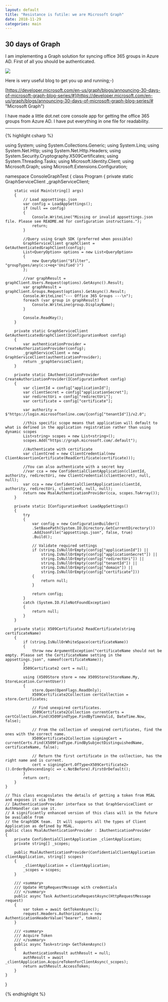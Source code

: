 ```yaml
---
layout: default
title: "Resistance is futile: we are Microsoft Graph" 
date: 2018-11-29
categories: main
---
```

30 days of Graph
---

I am implementing a Graph solution for syncing office 365 groups in Azure AD.
First of all you should be authenticated.

![](https://developer.microsoft.com/en-us/graph/blogs/wp-content/uploads/2018/11/30DaysMSGraph_Day8_Source-768x399.png)

Here is very useful blog to get you up and running;-)

[https://developer.microsoft.com/en-us/graph/blogs/announcing-30-days-of-microsoft-graph-blog-series/#](https://developer.microsoft.com/en-us/graph/blogs/announcing-30-days-of-microsoft-graph-blog-series/# "Microsoft Graph")

I have made a little dot.net core console app for getting the office 365 groups from Azure AD. I have put everything in one file for readability.


----------
{% highlight csharp %}

using System;
using System.Collections.Generic;
using System.Linq;
using System.Net.Http;
using System.Net.Http.Headers;
using System.Security.Cryptography.X509Certificates;
using System.Threading.Tasks;
using Microsoft.Identity.Client;
using Microsoft.Graph;
using Microsoft.Extensions.Configuration;

namespace ConsoleGraphTest
{
    class Program
    {
        private static GraphServiceClient _graphServiceClient;
    
        static void Main(string[] args)
        {
            // Load appsettings.json
            var config = LoadAppSettings();
            if (null == config)
            {
                Console.WriteLine("Missing or invalid appsettings.json file. Please see README.md for configuration instructions.");
                return;
            }

            //Query using Graph SDK (preferred when possible)
            GraphServiceClient graphClient = GetAuthenticatedGraphClient(config);
            List<QueryOption> options = new List<QueryOption>
            {
                new QueryOption("$filter", "groupTypes/any(c:c+eq+'Unified')")
            };

            //var graphResult = graphClient.Users.Request(options).GetAsync().Result;
            var graphResult = graphClient.Groups.Request(options).GetAsync().Result;
            Console.WriteLine("--- Office 365 Groups ---\n");
            foreach (var group in graphResult) {
                Console.WriteLine(group.DisplayName);
            }

            Console.ReadKey();
        }

        private static GraphServiceClient GetAuthenticatedGraphClient(IConfigurationRoot config)
        {
            var authenticationProvider = CreateAuthorizationProvider(config);
            _graphServiceClient = new GraphServiceClient(authenticationProvider);
            return _graphServiceClient;
        }
        
        private static IAuthenticationProvider CreateAuthorizationProvider(IConfigurationRoot config)
        {
            var clientId = config["applicationId"];
            var clientSecret = config["applicationSecret"];
            var redirectUri = config["redirectUri"];
            var certificate = config["certificate"];

            var authority = $"https://login.microsoftonline.com/{config["tenantId"]}/v2.0";

            //this specific scope means that application will default to what is defined in the application registration rather than using dynamic scopes
            List<string> scopes = new List<string>();
            scopes.Add("https://graph.microsoft.com/.default");

            //Authenticate with certificate
            var clientCred = new ClientCredential(new ClientAssertionCertificate(ReadCertificate(certificate)));
            
            //You can also authenticate with a secret key
            //var cca = new ConfidentialClientApplication(clientId, authority, redirectUri, new ClientCredential(clientSecret), null, null);
            var cca = new ConfidentialClientApplication(clientId, authority, redirectUri, clientCred, null, null);
            return new MsalAuthenticationProvider(cca, scopes.ToArray());
        }

        private static IConfigurationRoot LoadAppSettings()
        {
            try
            {
                var config = new ConfigurationBuilder()
                .SetBasePath(System.IO.Directory.GetCurrentDirectory())
                .AddJsonFile("appsettings.json", false, true)
                .Build();
                
                // Validate required settings
                if (string.IsNullOrEmpty(config["applicationId"]) ||
                    string.IsNullOrEmpty(config["applicationSecret"]) ||
                    string.IsNullOrEmpty(config["redirectUri"]) ||
                    string.IsNullOrEmpty(config["tenantId"]) ||
                    string.IsNullOrEmpty(config["domain"]) ||
                    string.IsNullOrEmpty(config["certificate"]))
                {
                    return null;
                }

                return config;
            }
            catch (System.IO.FileNotFoundException)
            {
                return null;
            }
        }

        private static X509Certificate2 ReadCertificate(string certificateName)
        {
            if (string.IsNullOrWhiteSpace(certificateName))
            {
                throw new ArgumentException("certificateName should not be empty. Please set the CertificateName setting in the appsettings.json", nameof(certificateName));
            }
            X509Certificate2 cert = null;

            using (X509Store store = new X509Store(StoreName.My, StoreLocation.CurrentUser))
            {
                store.Open(OpenFlags.ReadOnly);
                X509Certificate2Collection certCollection = store.Certificates;

                // Find unexpired certificates.
                X509Certificate2Collection currentCerts = certCollection.Find(X509FindType.FindByTimeValid, DateTime.Now, false);

                // From the collection of unexpired certificates, find the ones with the correct name.
                X509Certificate2Collection signingCert = currentCerts.Find(X509FindType.FindBySubjectDistinguishedName, certificateName, false);

                // Return the first certificate in the collection, has the right name and is current.
                cert = signingCert.OfType<X509Certificate2>().OrderByDescending(c => c.NotBefore).FirstOrDefault();
            }
            return cert;
        }
    }

    // This class encapsulates the details of getting a token from MSAL and exposes it via the 
    // IAuthenticationProvider interface so that GraphServiceClient or AuthHandler can use it.
    // A significantly enhanced version of this class will in the future be available from
    // the GraphSDK team.  It will supports all the types of Client Application as defined by MSAL.
    public class MsalAuthenticationProvider : IAuthenticationProvider
    {
        private ConfidentialClientApplication _clientApplication;
        private string[] _scopes;

        public MsalAuthenticationProvider(ConfidentialClientApplication clientApplication, string[] scopes)
        {
            _clientApplication = clientApplication;
            _scopes = scopes;
        }

        /// <summary>
        /// Update HttpRequestMessage with credentials
        /// </summary>
        public async Task AuthenticateRequestAsync(HttpRequestMessage request)
        {
            var token = await GetTokenAsync();
            request.Headers.Authorization = new AuthenticationHeaderValue("bearer", token);
        }

        /// <summary>
        /// Acquire Token 
        /// </summary>
        public async Task<string> GetTokenAsync()
        {
            AuthenticationResult authResult = null;
            authResult = await _clientApplication.AcquireTokenForClientAsync(_scopes);
            return authResult.AccessToken;
        }
    }
}

{% endhighlight %}
